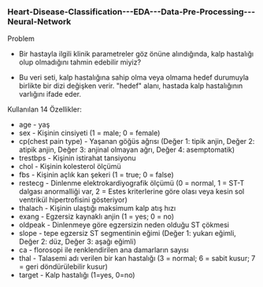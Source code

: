 ### Heart-Disease-Classification---EDA---Data-Pre-Processing---Neural-Network

Problem

- Bir hastayla ilgili klinik parametreler göz önüne alındığında, kalp hastalığı olup olmadığını tahmin edebilir miyiz?

- Bu veri seti, kalp hastalığına sahip olma veya olmama hedef durumuyla birlikte bir dizi değişken verir. "hedef" alanı, hastada kalp hastalığının varlığını ifade eder.

Kullanılan 14 Özellikler:
- age - yaş
- sex - Kişinin cinsiyeti (1 = male; 0 = female)
- cp(chest pain type) - Yaşanan göğüs ağrısı (Değer 1: tipik anjin, Değer 2: atipik anjin, Değer 3: anjinal olmayan ağrı, Değer 4: asemptomatik)
- trestbps - Kişinin istirahat tansiyonu
- chol - Kişinin kolesterol ölçümü
- fbs -  Kişinin açlık kan şekeri (1 = true; 0 = false)
- restecg - Dinlenme elektrokardiyografik ölçümü (0 = normal, 1 = ST-T dalgası anormalliği var, 2 = Estes kriterlerine göre olası veya kesin sol ventrikül hipertrofisini gösteriyor)
- thalach - Kişinin ulaştığı maksimum kalp atış hızı
- exang - Egzersiz kaynaklı anjin (1 = yes; 0 = no)
- oldpeak - Dinlenmeye göre egzersizin neden olduğu ST çökmesi
- slope - tepe egzersiz ST segmentinin eğimi (Değer 1: yukarı eğimli, Değer 2: düz, Değer 3: aşağı eğimli)
- ca - florosopi ile renklendirilen ana damarların sayısı
- thal - Talasemi adı verilen bir kan hastalığı (3 = normal; 6 = sabit kusur; 7 = geri döndürülebilir kusur)
- target - Kalp hastalığı (1=yes, 0=no)
